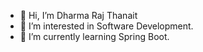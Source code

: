 - 👋 Hi, I’m Dharma Raj Thanait
- 👀 I’m interested in Software Development.
- 🌱 I’m currently learning Spring Boot.

<!---
drt25/drt25 is a ✨ special ✨ repository because its `README.md` (this file) appears on your GitHub profile.
You can click the Preview link to take a look at your changes.
--->
